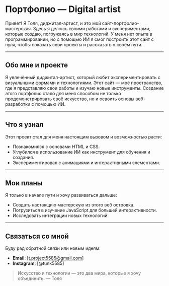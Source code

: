 # Портфолио — Digital artist

Привет! Я Толя, диджитал-артист, и это мой сайт-портфолио-мастерская. Здесь я делюсь своими работами и экспериментами, которые создаю, погружаясь в мир технологий. У меня нет опыта в программировании, но с помощью ИИ я смог построить этот сайт с нуля, чтобы показать свои проекты и рассказать о своём пути.

---

## Обо мне и проекте

Я увлечённый диджитал-артист, который любит экспериментировать с визуальными формами и технологиями. Этот сайт — моё пространство, где я представляю свои работы и изучаю новые инструменты. Создание этого портфолио стало для меня способом не только продемонстрировать своё искусство, но и освоить основы веб-разработки с помощью ИИ.

---

## Что я узнал

Этот проект стал для меня настоящим вызовом и возможностью расти:
- Познакомился с основами HTML и CSS.
- Углубился в использование ИИ как инструмент для обучения и создания.
- Экспериментировал с анимациями и интерактивными элементами.

---

## Мои планы

Я только в начале пути и хочу развиваться дальше:
- Создать настаящию мастерскую из этого веб островка.
- Погрузиться в изучение JavaScript для большей интерактивности.
- Исследовать интеграции новых технологий.

---

## Связаться со мной

Буду рад обратной связи или новым идеям:
- **Email**: [t.project5585@gmail.com]  
- **Instagram**: [@tunk5585]  
> Искусство и технологии — это два мира, которые я хочу объединить. — Толя